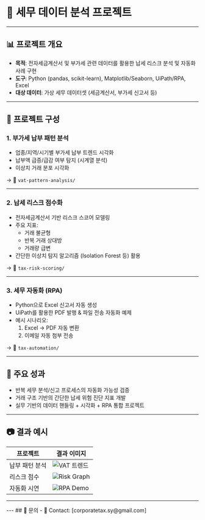 
# 💼 세무 데이터 분석 프로젝트

---

## 📊 프로젝트 개요

- **목적**: 전자세금계산서 및 부가세 관련 데이터를 활용한 납세 리스크 분석 및 자동화 사례 구현
- **도구**: Python (pandas, scikit-learn), Matplotlib/Seaborn, UiPath/RPA, Excel
- **대상 데이터**: 가상 세무 데이터셋 (세금계산서, 부가세 신고서 등)

---

## 📁 프로젝트 구성

### 1. 부가세 납부 패턴 분석
- 업종/지역/시기별 부가세 납부 트렌드 시각화
- 납부액 급증/급감 여부 탐지 (시계열 분석)
- 이상치 거래 분포 시각화

→ 📂 `vat-pattern-analysis/`

---

### 2. 납세 리스크 점수화
- 전자세금계산서 기반 리스크 스코어 모델링
- 주요 지표:
  - 거래 불균형
  - 반복 거래 상대방
  - 거래량 급변
- 간단한 이상치 탐지 알고리즘 (Isolation Forest 등) 활용

→ 📂 `tax-risk-scoring/`

---

### 3. 세무 자동화 (RPA)
- Python으로 Excel 신고서 자동 생성
- UiPath를 활용한 PDF 발행 & 파일 전송 자동화 예제
- 예시 시나리오:
  1. Excel → PDF 자동 변환
  2. 이메일 자동 첨부 전송

→ 📂 `tax-automation/`

---

## 📌 주요 성과

- 반복 세무 분석/신고 프로세스의 자동화 가능성 검증
- 거래 구조 기반의 간단한 납세 위험 진단 지표 개발
- 실무 기반의 데이터 핸들링 + 시각화 + RPA 통합 프로젝트

---

## 📷 결과 예시

| 프로젝트 | 결과 이미지 |
|----------|-------------|
| 납부 패턴 분석 | ![VAT 트렌드](images/vat_trend.png) |
| 리스크 점수 | ![Risk Graph](images/risk_score.png) |
| 자동화 시연 | ![RPA Demo](images/rpa_gif.gif) |

---
<!--
## 🚀 실행 방법

```bash
git clone https://github.com/sudo-young/[레포이름].git
cd [레포이름]
# 각 폴더별 README.md 참고
```

- 💼 LinkedIn: [https://linkedin.com/in/your-name]
--!>
---

## 📮 문의

- 📧 Contact: [corporatetax.sy@gmail.com]

